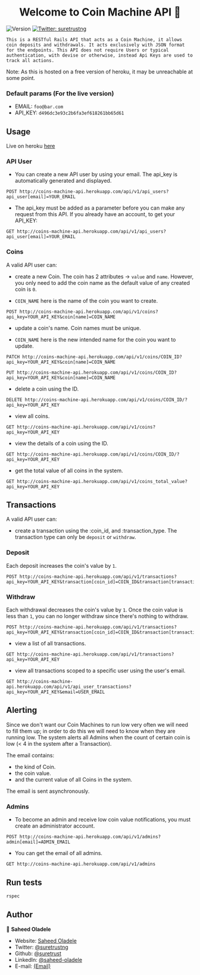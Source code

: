 <h1 align="center">Welcome to Coin Machine API 👋</h1>
<p>
  <img alt="Version" src="https://img.shields.io/badge/version-0.1.0-blue.svg?cacheSeconds=2592000" />
  <a href="https://twitter.com/suretrustng" target="_blank">
    <img alt="Twitter: suretrustng" src="https://img.shields.io/twitter/follow/suretrustng.svg?style=social" />
  </a>
</p>

    This is a RESTful Rails API that acts as a Coin Machine, it allows coin deposits and withdrawals. It acts exclusively with JSON format for the endpoints. This API does not require Users or typical authentication, with devise or otherwise, instead Api Keys are used to track all actions.

Note: As this is hosted on a free version of heroku, it may be unreachable at some point.

### Default params (For the live version)

- EMAIL: `foo@bar.com`
- API_KEY: `d496dc3e93c2b6fa3ef618261bb65d61`

## Usage

Live on heroku [here](http://coins-machine-api.herokuapp.com)

### API User

- You can create a new API user by using your email. The api_key is automatically generated and displayed.

```
POST http://coins-machine-api.herokuapp.com/api/v1/api_users?api_user[email]=YOUR_EMAIL
```

- The api_key must be added as a parameter before you can make any request from this API. If you already have an account, to get your API_KEY:

```
GET http://coins-machine-api.herokuapp.com/api/v1/api_users?api_user[email]=YOUR_EMAIL
```

### Coins

A valid API user can:

- create a new Coin. The coin has 2 attributes -> `value` and `name`. However, you only need to add the coin name as the default value of any created coin is `0`.

- `COIN_NAME` here is the name of the coin you want to create.

```
POST http://coins-machine-api.herokuapp.com/api/v1/coins?api_key=YOUR_API_KEY&coin[name]=COIN_NAME
```

- update a coin's name. Coin names must be unique.

- `COIN_NAME` here is the new intended name for the coin you want to update.

```
PATCH http://coins-machine-api.herokuapp.com/api/v1/coins/COIN_ID?api_key=YOUR_API_KEY&coin[name]=COIN_NAME

PUT http://coins-machine-api.herokuapp.com/api/v1/coins/COIN_ID?api_key=YOUR_API_KEY&coin[name]=COIN_NAME
```

- delete a coin using the ID.

```
DELETE http://coins-machine-api.herokuapp.com/api/v1/coins/COIN_ID/?api_key=YOUR_API_KEY
```

- view all coins.

```
GET http://coins-machine-api.herokuapp.com/api/v1/coins?api_key=YOUR_API_KEY
```

- view the details of a coin using the ID.

```
GET http://coins-machine-api.herokuapp.com/api/v1/coins/COIN_ID/?api_key=YOUR_API_KEY
```

- get the total value of all coins in the system.

```
GET http://coins-machine-api.herokuapp.com/api/v1/coins_total_value?api_key=YOUR_API_KEY
```

## Transactions

A valid API user can:

- create a transaction using the :coin_id, and :transaction_type. The transaction type can only be `deposit` or `withdraw`.

### Deposit

Each deposit increases the coin's value by `1`.

```
POST http://coins-machine-api.herokuapp.com/api/v1/transactions?api_key=YOUR_API_KEY&transaction[coin_id]=COIN_ID&transaction[transaction_type]=deposit
```

### Withdraw

Each withdrawal decreases the coin's value by `1`. Once the coin value is less than `1`, you can no longer withdraw since there's nothing to withdraw.

```
POST http://coins-machine-api.herokuapp.com/api/v1/transactions?api_key=YOUR_API_KEY&transaction[coin_id]=COIN_ID&transaction[transaction_type]=withdraw
```

- view a list of all transactions.

```
GET http://coins-machine-api.herokuapp.com/api/v1/transactions?api_key=YOUR_API_KEY
```

- view all transactions scoped to a specific user using the user's email.

```
GET http://coins-machine-api.herokuapp.com/api/v1/api_user_transactions?api_key=YOUR_API_KEY&email=USER_EMAIL
```

## Alerting

Since we don't want our Coin Machines to run low very often we will need to fill them up; in order to do this we will need to know when they are running low. The system alerts all Admins when the count of certain coin is low (< 4 in the system after a Transaction).

The email contains:

- the kind of Coin.
- the coin value.
- and the current value of all Coins in the system.

The email is sent asynchronously.

### Admins

- To become an admin and receive low coin value notifications, you must create an administrator account.

```
POST http://coins-machine-api.herokuapp.com/api/v1/admins?admin[email]=ADMIN_EMAIL
```

- You can get the email of all admins.

```
GET http://coins-machine-api.herokuapp.com/api/v1/admins
```

## Run tests

```sh
rspec
```

## Author

👤 **Saheed Oladele**

- Website: [Saheed Oladele](https://saheedoladele.com)
- Twitter: [@suretrustng](https://twitter.com/suretrustng)
- Github: [@suretrust](https://github.com/suretrust)
- LinkedIn: [@saheed-oladele](https://linkedin.com/in/saheed-oladele)
- E-mail: [(Email)](mailto:saholadele@gmail.com)
